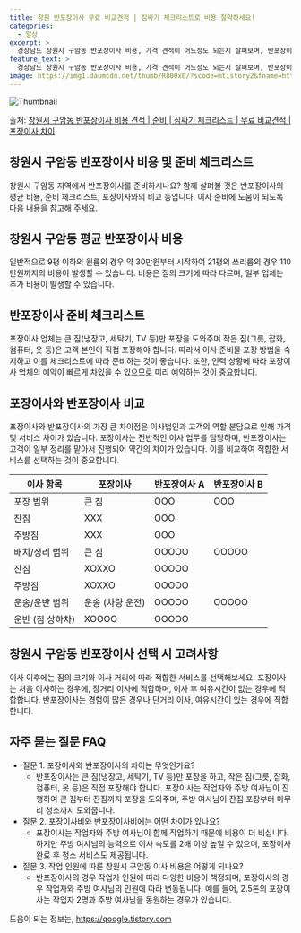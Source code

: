 ```yaml
---
title: 창원 반포장이사 무료 비교견적 | 짐싸기 체크리스트로 비용 절약하세요!
categories:
  - 일상
excerpt: >
  경상남도 창원시 구암동 반포장이사 비용, 가격 견적이 어느정도 되는지 살펴보며, 반포장이사를 준비함에 있어 짐싸기 준비 체크리스트가 무엇인지 보겠습니다. 마지막으로 포장이사와 차이점을 통해 무료 비교견적으로 어떤 것이 더 합리적인 선택인지 공유 드립니다.창원시 구암동 포장이사 견적 샘플 보기 👈 클릭창원시 구암동 포장이사 가격 살펴보기 👈 클릭창원시 구암동 반포장이사 평균 이사 비용평수창원시 구암동 평균 이사 비용원룸 이사9평 이하 (1톤)30만원~투룸/쓰리룸 이사16평 ~ 20평 (2.5톤)80만원~쓰리룸 이사21평 (5톤) ~110만원~우리집 무료 이사견적 받기 👈 클릭포장 vs 반포장: 가장 큰 차이점이사법인과 고객의 역할 분담으로 인해, 가격 및 서비스 차이가 있습니다.포장이사는 전반적인 이..
feature_text: >
  경상남도 창원시 구암동 반포장이사 비용, 가격 견적이 어느정도 되는지 살펴보며, 반포장이사를 준비함에 있어 짐싸기 준비 체크리스트가 무엇인지 보겠습니다. 마지막으로 포장이사와 차이점을 통해 무료 비교견적으로 어떤 것이 더 합리적인 선택인지 공유 드립니다.창원시 구암동 포장이사 견적 샘플 보기 👈 클릭창원시 구암동 포장이사 가격 살펴보기 👈 클릭창원시 구암동 반포장이사 평균 이사 비용평수창원시 구암동 평균 이사 비용원룸 이사9평 이하 (1톤)30만원~투룸/쓰리룸 이사16평 ~ 20평 (2.5톤)80만원~쓰리룸 이사21평 (5톤) ~110만원~우리집 무료 이사견적 받기 👈 클릭포장 vs 반포장: 가장 큰 차이점이사법인과 고객의 역할 분담으로 인해, 가격 및 서비스 차이가 있습니다.포장이사는 전반적인 이..
image: https://img1.daumcdn.net/thumb/R800x0/?scode=mtistory2&fname=https%3A%2F%2Fblog.kakaocdn.net%2Fdn%2Fc8mEvy%2FbtsHaZl5Ed5%2Fv8mFQR1IM0HkNeA19iWLx0%2Fimg.webp
---
```


![Thumbnail](https://img1.daumcdn.net/thumb/R800x0/?scode=mtistory2&fname=https%3A%2F%2Fblog.kakaocdn.net%2Fdn%2Fc8mEvy%2FbtsHaZl5Ed5%2Fv8mFQR1IM0HkNeA19iWLx0%2Fimg.webp)

<p>출처: <a href="https://qoogle.tistory.com/9355" rel="dofollow">창원시 구암동 반포장이사 비용 견적 | 준비 | 짐싸기 체크리스트 | 무료 비교견적 | 포장이사 차이</a> </p>

## 창원시 구암동 반포장이사 비용 및 준비 체크리스트

창원시 구암동 지역에서 반포장이사를 준비하시나요? 함께 살펴볼 것은 반포장이사의 평균 비용, 준비 체크리스트, 포장이사와의 비교 등입니다.
이사 준비에 도움이 되도록 다음 내용을 참고해 주세요.

## **창원시 구암동 평균 반포장이사 비용**

일반적으로 9평 이하의 원룸의 경우 약 30만원부터 시작하여 21평의 쓰리룸의 경우 110만원까지의 비용이 발생할 수 있습니다. 비용은 짐의
크기에 따라 다르며, 일부 업체는 추가 비용이 발생할 수 있습니다.

## **반포장이사 준비 체크리스트**

포장이사 업체는 큰 짐(냉장고, 세탁기, TV 등)만 포장을 도와주며 작은 짐(그릇, 잡화, 컴퓨터, 옷 등)은 고객 본인이 직접 포장해야
합니다. 따라서 이사 준비물 포장 방법을 숙지하고 이를 체크리스트에 따라 준비하는 것이 좋습니다. 또한, 인력 상황에 따라 포장이사 업체의
예약이 빠르게 차있을 수 있으므로 미리 예약하는 것이 중요합니다.

## **포장이사와 반포장이사 비교**

포장이사와 반포장이사의 가장 큰 차이점은 이사법인과 고객의 역할 분담으로 인해 가격 및 서비스 차이가 있습니다. 포장이사는 전반적인 이사
업무를 담당하며, 반포장이사는 고객이 일부 정리를 맡아서 진행되어 약간의 차이가 있습니다. 이를 비교하여 적합한 서비스를 선택하는 것이
중요합니다.

이사 항목 | 포장이사 | 반포장이사 A | 반포장이사 B  
---|---|---|---  
포장 범위 | 큰 짐 | OOO | OOO  
| 잔짐 | XXX | OOO  
| 주방짐 | XXX | OOO  
배치/정리 범위 | 큰 짐 | OOOOO | OOOOO  
| 잔짐 | XOXXO | OOOOO  
| 주방짐 | XOXXO | OOOOO  
운송/운반 범위 | 운송 (차량 운전) | OOOOO | OOOOO  
| 운반 (짐 상하차) | XOOOO | OOOOO  
  
## **창원시 구암동 반포장이사 선택 시 고려사항**

이사 이후에는 짐의 크기와 이사 거리에 따라 적합한 서비스를 선택해보세요. 포장이사는 처음 이사하는 경우에, 장거리 이사에 적합하며, 이사
후 여유시간이 없는 경우에 적합합니다. 반포장이사는 경험이 많은 경우나 단거리 이사, 여유시간이 있는 경우에 적합합니다.

## **자주 묻는 질문 FAQ**

  * 질문 1. 포장이사와 반포장이사의 차이는 무엇인가요? 
    * 반포장이사는 큰 짐(냉장고, 세탁기, TV 등)만 포장을 하고, 작은 짐(그릇, 잡화, 컴퓨터, 옷 등)은 직접 포장해야 합니다. 포장이사는 작업자와 주방 여사님이 진행하여 큰 짐부터 잔짐까지 포장을 도와주며, 주방 여사님이 잔짐 포장부터 마무리 청소까지 도와줍니다.
  * 질문 2. 포장이사비와 반포장이사비에는 어떤 차이가 있나요? 
    * 포장이사는 작업자와 주방 여사님이 함께 작업하기 때문에 비용이 더 비십니다. 하지만 주방 여사님의 능력으로 이사 속도를 2배 이상 높일 수 있으며, 포장이사 완료 후 청소 서비스도 제공됩니다.
  * 질문 3. 작업 인원에 따른 창원시 구암동 이사 비용은 어떻게 되나요? 
    * 반포장이사의 경우 작업자 인원에 따라 다양한 비용이 책정되며, 포장이사의 경우 작업자와 주방 여사님의 인원에 따라 변동됩니다. 예를 들어, 2.5톤의 포장이사는 작업자 2명과 주방 여사님을 동원하는 경우가 있습니다.

 

도움이 되는 정보는, <a href="https://qoogle.tistory.com" rel="dofollow">https://qoogle.tistory.com</a>


